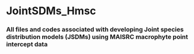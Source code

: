 # JointSDMs_Hmsc
### All files and codes associated with developing Joint species distribution models (JSDMs) using MAISRC macrophyte point intercept data
